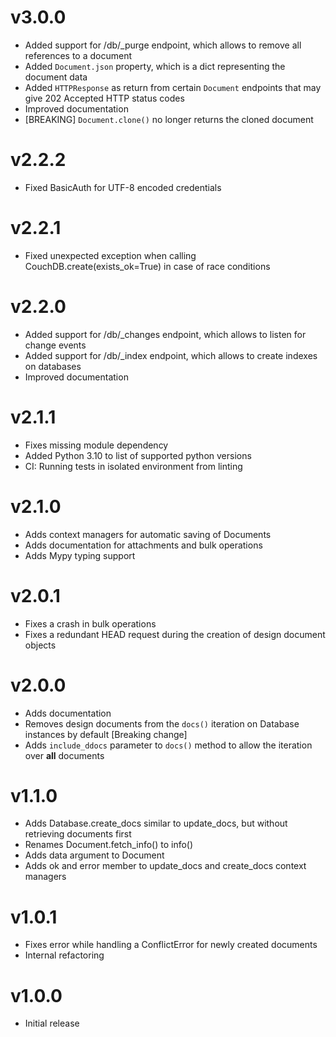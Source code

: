 # v3.0.0

- Added support for /db/_purge endpoint, which allows to remove all references to a document
- Added `Document.json` property, which is a dict representing the document data
- Added `HTTPResponse` as return from certain `Document` endpoints that may give 202 Accepted HTTP status codes
- Improved documentation
- [BREAKING] `Document.clone()` no longer returns the cloned document

# v2.2.2

- Fixed BasicAuth for UTF-8 encoded credentials

# v2.2.1

- Fixed unexpected exception when calling CouchDB.create(exists_ok=True) in case of race conditions

# v2.2.0

- Added support for /db/_changes endpoint, which allows to listen for change events
- Added support for /db/_index endpoint, which allows to create indexes on databases
- Improved documentation

# v2.1.1

- Fixes missing module dependency
- Added Python 3.10 to list of supported python versions
- CI: Running tests in isolated environment from linting

# v2.1.0

- Adds context managers for automatic saving of Documents
- Adds documentation for attachments and bulk operations
- Adds Mypy typing support

# v2.0.1

- Fixes a crash in bulk operations
- Fixes a redundant HEAD request during the creation of design document objects

# v2.0.0

- Adds documentation
- Removes design documents from the `docs()` iteration on Database instances by default [Breaking change]
- Adds `include_ddocs` parameter to `docs()` method to allow the iteration over **all** documents

# v1.1.0

- Adds Database.create_docs similar to update_docs, but without retrieving documents first
- Renames Document.fetch_info() to info()
- Adds data argument to Document
- Adds ok and error member to update_docs and create_docs context managers

# v1.0.1

- Fixes error while handling a ConflictError for newly created documents
- Internal refactoring

# v1.0.0

- Initial release
